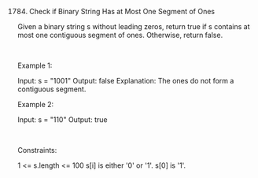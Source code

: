 1784. Check if Binary String Has at Most One Segment of Ones

Given a binary string s ​​​​​without leading zeros, return true​​​ if s contains at most one contiguous segment of ones. Otherwise, return false.

 

Example 1:

Input: s = "1001"
Output: false
Explanation: The ones do not form a contiguous segment.


Example 2:

Input: s = "110"
Output: true

 

Constraints:

1 <= s.length <= 100
s[i]​​​​ is either '0' or '1'.
s[0] is '1'.